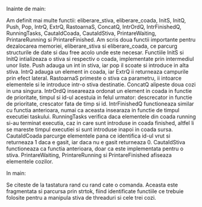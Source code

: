 Inainte de main:

Am definit mai multe functii: eliberare_stiva, eliberare_coada, InitS, InitQ,
Push, Pop, IntrQ, ExtrQ, RastoarnaS, ConcatQ, IntrOrdQ, IntrFinishedQ, RunningTasks, 
CautaIdCoada, CautaIdStiva, PrintareWaiting, PrintareRunning si PrintareFinished.
Am scris doua functii importante pentru dezalocarea memoriei, eliberare_stiva si
eliberare_coada, ce parcurg structurile de date si dau free acolo unde este necesar.
Functiile InitS si InitQ intializeaza o stiva si respectiv o coada, implementate
prin intermediul unor liste.
Push adauga un int in stiva, iar pop il scoate si introduce in alta stiva.
IntrQ adauga un element in coada, iar ExtrQ ii returneaza campurile prin efect lateral.
RastoarnaS primeste o stiva ca parametru, ii intoarce elementele si le introduce
intr-o stiva destinatie.
ConcatQ alipeste doua cozi in una singura.
IntrOrdQ inseareaza ordonat un element in coada in functie de prioritate,
timpul si id-ul acestuia in felul urmator: descrecator in functie de prioritate,
crescator fata de timp si id.
IntrFinishedQ functioneaza similar cu functia anterioara, numai ca aceasta
insearaza in functie de timpul executiei taskului.
RunningTasks verifica daca elementele din coada running si-au terminat executia,
caz in care sunt introduse in coada finished, altfel li se mareste timpul executiei
si sunt introduse inapoi in coada sursa.
CautaIdCoada parcurge elementele pana ce identifica id-ul vrut si returneaza 1
daca e gasit, iar daca nu e gasit returneaza 0.
CautaIdStiva functioneaza ca functia anterioara, doar ca este implementata pentru
o stiva.
PrintareWaiting, PrintareRunning si PrintareFinished afiseaza elementele cozilor.

In main:

Se citeste de la tastatura rand cu rand cate o comanda. Aceasta este fragmentata
si parcursa prin strtok, fiind identificate functiile ce trebuie folosite
pentru a manipula stiva de threaduri si cele trei cozi.